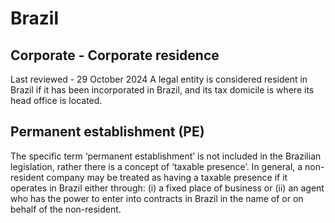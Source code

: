 # Brazil
## Corporate - Corporate residence
Last reviewed - 29 October 2024
A legal entity is considered resident in Brazil if it has been incorporated in Brazil, and its tax domicile is where its head office is located.
## Permanent establishment (PE)
The specific term ‘permanent establishment’ is not included in the Brazilian legislation, rather there is a concept of ‘taxable presence’.
In general, a non-resident company may be treated as having a taxable presence if it operates in Brazil either through: (i) a fixed place of business or (ii) an agent who has the power to enter into contracts in Brazil in the name of or on behalf of the non-resident.

